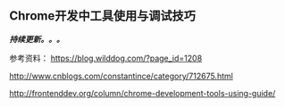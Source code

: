 
## Chrome开发中工具使用与调试技巧






***持续更新。。。***

参考资料：
https://blog.wilddog.com/?page_id=1208

http://www.cnblogs.com/constantince/category/712675.html

http://frontenddev.org/column/chrome-development-tools-using-guide/
